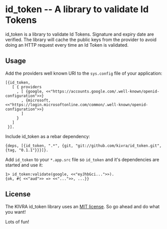 id_token -- A library to validate Id Tokens
===========================================

id_token is a library to validate Id Tokens. Signature and expiry date are verified. The library will cache the public keys from the provider to avoid
doing an HTTP request every time an Id Token is validated.

## Usage

Add the providers well known URI to the `sys.config` file of your application:

```
[{id_token,
   [ { providers
     , [ {google, <<"https://accounts.google.com/.well-known/openid-configuration">>}
       , {microsoft, <<"https://login.microsoftonline.com/common/.well-known/openid-configuration">>}
       ]
     }
   ]
 }].
```

Include id_token as a rebar dependency:

```
{deps, [{id_token, ".*", {git, "git://github.com/kivra/id_token.git", {tag, "0.1.1"}}}]}.
```

Add `id_token` to your `*.app.src` file so `id_token` and it's dependencies are started and use it:

```
1> id_token:validate(google, <<"eyJhbGci...">>).
{ok, #{ <<"aud">> => <<"...">>, ...}}
```

## License
The KIVRA id_token library uses an [MIT license](http://en.wikipedia.org/wiki/MIT_License). So go ahead and do what
you want!

Lots of fun!
